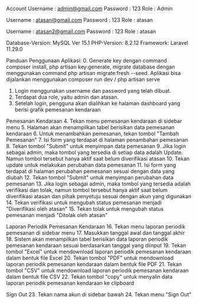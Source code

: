 Account
Username : admin@gmail.com
Password : 123
Role     : Admin

Username : atasan@gmail.com
Password : 123
Role     : atasan

Username : atasan2@gmail.com
Password : 123
Role     : atasan

Database-Version: MySQL Ver 15.1
PHP-Version: 8.2.12
Framework: Laravel 11.29.0

Panduan Penggunaan Aplikasi:
0. Generate key dengan command composer install, php artisan key:generate, migrate database dengan menggunakan command php artisan migrate:fresh --seed. Aplikasi bisa dijalankan menggunakan composer run dev / php artisan serve
1. Login menggunakan username dan password yang telah dibuat.
2. Terdapat dua role, yaitu admin dan atasan.
3. Setelah login, pengguna akan dialihkan ke halaman dashboard yang berisi grafik pemesanan kendaraan

Pemesanan Kendaraan
4. Tekan menu pemesanan kendaraan di sidebar menu
5. Halaman akan menampilkan tabel berisikan data pemesanan kendaraan
6. Untuk menambahkan pemesanan, tekan tombol "Tambah Pemesanan"
7. Isi form yang terdapat di halaman penambahan pemesanan
8. Tekan tombol "Submit" untuk menyimpan data pemesanan
9. Jika login sebagai admin, maka tombol yang tersedia di setiap data adalah Update. Namun tombol tersebut hanya aktif saat belum diverifikasi atasan
10. Tekan update untuk melakukan perubahan data pemesanan
11. Isi form yang terdapat di halaman perubahan pemesanan sesuai dengan data yang diubah
12. Tekan tombol "Submit" untuk menyimpan perubahan data pemesanan
13. Jika login sebagai admin, maka tombol yang tersedia adalah verifikasi dan tolak, namun tombol tersebut hanya aktif saat belum diverifikasi atasan dan pihak penyetuju sesuai dengan akun yang digunakan
14. Tekan verifikasi untuk mengubah status pemesanan menjadi "Diverifikasi oleh atasan"
15. Tekan tolak untuk mengubah status pemesanan menjadi "Ditolak oleh atasan"

Laporan Periodik Pemesanan Kendaraan
16. Tekan menu laporan periodik pemesanan di sidebar menu
17. Masukkan tanggal awal dan tanggal akhir
18. Sistem akan menampilkan tabel berisikan data laporan periodik pemesanan kendaraan sesuai berdasarkan tanggal yang diinput
19. Tekan tombol "Excel" untuk mendownload laporan periodik pemesanan kendaraan dalam bentuk file Excel
20. Tekan tombol "PDF" untuk mendownload laporan periodik pemesanan kendaraan dalam bentuk file PDF
21. Tekan tombol "CSV" untuk mendownload laporan periodik pemesanan kendaraan dalam bentuk file CSV
22. Tekan tombol "copy" untuk menyalin data laporan periodik pemesanan kendaraan ke clipboard

Sign Out
23. Tekan nama akun di sidebar bawah
24. Tekan menu "Sign Out"